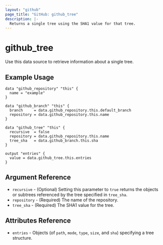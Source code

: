 ```yaml
---
layout: "github"
page_title: "GitHub: github_tree"
description: |-
  Returns a single tree using the SHA1 value for that tree.
---
```


# github_tree

Use this data source to retrieve information about a single tree.

## Example Usage

```hcl
data "github_repository" "this" {
  name = "example"
}

data "github_branch" "this" {
  branch     = data.github_repository.this.default_branch
  repository = data.github_repository.this.name
}

data "github_tree" "this" {
  recursive  = false
  repository = data.github_repository.this.name
  tree_sha   = data.github_branch.this.sha
}

output "entries" {
  value = data.github_tree.this.entries
}

```

## Argument Reference

- `recursive` - (Optional) Setting this parameter to `true` returns the objects or subtrees referenced by the tree specified in `tree_sha`.
- `repository` - (Required) The name of the repository.
- `tree_sha` - (Required) The SHA1 value for the tree.

## Attributes Reference

- `entries` - Objects (of `path`, `mode`, `type`, `size`, and `sha`) specifying a tree structure.

